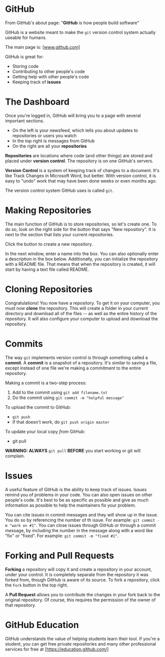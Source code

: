 # GitHub

From GitHub's about page: "**GitHub** is how people build software"

GitHub is a website meant to make the `git` version control system actually useable for humans.

The main page is: [www.github.com]

GitHub is great for:
 * Storing code
 * Contributing to other people's code
 * Getting help with other people's code
 * Keeping track of **issues**

# The Dashboard

Once you're logged in, GitHub will bring you to a page with several important sections.
 * On the left is your newsfeed, which tells you about updates to repositories or users you watch
 * In the top right is messages from GitHub
 * On the right are all your **repositories**

**Repositories** are locations where code (and other things) are stored and placed under **version control**. The repository is on one GitHub's servers.

**Version Control** is a system of keeping track of changes to a document.
It's like Track Changes in Microsoft Word, but better.
With version control, it is easy to "undo" work that may have been done weeks or even months ago.

The version control system GitHub uses is called `git`.

# Making Repositories

The main function of GitHub is to store repositories, so let's create one. To do so, look on the right side for the button that says "New repository". It is next to the section that lists your current repositories.

Click the button to create a new repository.

In the next window, enter a name into the box. You can also optionally enter a description in the box below. Additionally, you can initialize the repository with a README file. That means that when the repository is created, it will start by having a text file called README.

# Cloning Repositories

Congratulations! You now have a repository. To get it on your computer, you must now **clone** the repository. This will create a folder in your current directory and download all of the files -- as well as the entire history of the repository. It will also configure your computer to upload and download the repository.

# Commits

The way `git` implements version control is through something called a **commit**. A **commit** is a snapshot of a repository. It's similar to saving a file, except instead of one file we're making a commitment to the entire repository.

Making a commit is a two-step process:
 1. Add to the commit using `git add filename.txt`
 2. Do the commit using `git commit -m "helpful message"`

To upload the commit to GitHub:
 * `git push`
 * If that doesn't work, do `git push origin master`

To update your local copy *from* GitHub:
 * git pull

**WARNING: ALWAYS** `git pull` **BEFORE** you start working or git will complain.

# Issues

A useful feature of GitHub is the ability to keep track of issues.
Issues remind you of problems in your code.
You can also open issues on other people's code.
It's best to be as specific as possible and give as much information as possible to help the maintainers fix your problem.

You can cite issues in commit messages and they will show up in the issue. You do so by referencing the number of th issue. For example: `git commit -m "work on #1"`.
You can close issues through GitHub or through a commit message, by including the number in the message along with a word like "fix" or "fixed". For example: `git commit -m "fixed #1"`.

# Forking and Pull Requests

**Forking** a repository will copy it and create a repository in your account, under your control. It is completely separate from the repository it was forked from, though GitHub is aware of its source. To fork a repository, click the `Fork` button in the top right.

A **Pull Request** allows you to contribute the changes in your fork back to the original repository. Of course, this requires the permission of the owner of that repository.

# GitHub Education

GitHub understands the value of helping students learn their tool.
If you're a student, you can get free private repositories and many other professional services for free at [https://education.github.com/]








